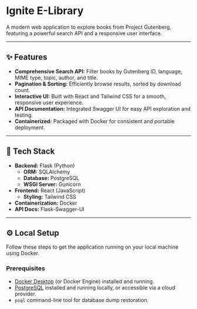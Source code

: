 # Ignite E-Library 

A modern web application to explore books from Project Gutenberg, featuring a powerful search API and a responsive user interface.

---

## ✨ Features

* **Comprehensive Search API:** Filter books by Gutenberg ID, language, MIME type, topic, author, and title.
* **Pagination & Sorting:** Efficiently browse results, sorted by download count.
* **Interactive UI:** Built with React and Tailwind CSS for a smooth, responsive user experience.
* **API Documentation:** Integrated Swagger UI for easy API exploration and testing.
* **Containerized:** Packaged with Docker for consistent and portable deployment.

---

## 🚀 Tech Stack

* **Backend:** Flask (Python)
    * **ORM:** SQLAlchemy
    * **Database:** PostgreSQL
    * **WSGI Server:** Gunicorn
* **Frontend:** React (JavaScript)
    * **Styling:** Tailwind CSS
* **Containerization:** Docker
* **API Docs:** Flask-Swagger-UI

---

## ⚙️ Local Setup

Follow these steps to get the application running on your local machine using Docker.

### Prerequisites

* [Docker Desktop](https://www.docker.com/products/docker-desktop) (or Docker Engine) installed and running.
* [PostgreSQL](https://www.postgresql.org/download/) installed and running locally, or accessible via a cloud provider.
* `psql` command-line tool for database dump restoration.
